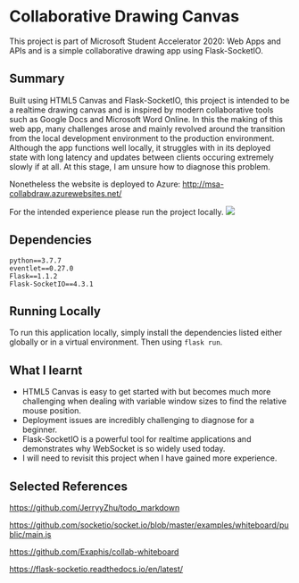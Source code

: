 # Collaborative Drawing Canvas
This project is part of Microsoft Student Accelerator 2020: Web Apps and APIs and is a simple collaborative drawing app using Flask-SocketIO.

## Summary
Built using HTML5 Canvas and Flask-SocketIO, this project is intended to be a realtime drawing canvas and is inspired by modern collaborative tools such as Google Docs and Microsoft Word Online. In this the making of this web app, many challenges arose and mainly revolved around the transition from the local development environment to the production environment. Although the app functions well locally, it struggles with in its deployed state with long latency and updates between clients occuring extremely slowly if at all. At this stage, I am unsure how to diagnose this problem.

Nonetheless the website is deployed to Azure: http://msa-collabdraw.azurewebsites.net/ 

For the intended experience please run the project locally.
![](demo.gif)

## Dependencies
    python==3.7.7
    eventlet==0.27.0
    Flask==1.1.2
    Flask-SocketIO==4.3.1

## Running Locally
To run this application locally, simply install the dependencies listed either globally or in a virtual environment. Then using `flask run`.

## What I learnt
- HTML5 Canvas is easy to get started with but becomes much more challenging when dealing with variable window sizes to find the relative mouse position.
- Deployment issues are incredibly challenging to diagnose for a beginner.
- Flask-SocketIO is a powerful tool for realtime applications and demonstrates why WebSocket is so widely used today.
- I will need to revisit this project when I have gained more experience.

## Selected References
https://github.com/JerryyZhu/todo_markdown

https://github.com/socketio/socket.io/blob/master/examples/whiteboard/public/main.js

https://github.com/Exaphis/collab-whiteboard

https://flask-socketio.readthedocs.io/en/latest/
